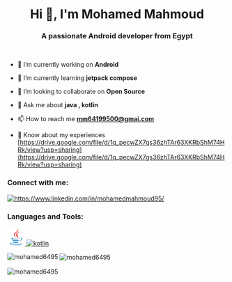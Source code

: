 <h1 align="center">Hi 👋, I'm Mohamed Mahmoud</h1>
<h3 align="center">A passionate Android developer from Egypt</h3>


<p align="left"> <a href="https://twitter.com/" target="blank"><img src="https://img.shields.io/twitter/follow/?logo=twitter&style=for-the-badge" alt="" /></a> </p>

- 🔭 I’m currently working on **Android**

- 🌱 I’m currently learning **jetpack compose**

- 👯 I’m looking to collaborate on **Open Source**

- 💬 Ask me about **java , kotlin**

- 📫 How to reach me **mm64199500@gmai.com**

- 📄 Know about my experiences [https://drive.google.com/file/d/1q_pecwZX7gs36zhTAr63XKRbShM74HRk/view?usp=sharing](https://drive.google.com/file/d/1q_pecwZX7gs36zhTAr63XKRbShM74HRk/view?usp=sharing)

<h3 align="left">Connect with me:</h3>
<p align="left">
<a href="https://linkedin.com/in/https://www.linkedin.com/in/mohamedmahmoud95/" target="blank"><img align="center" src="https://raw.githubusercontent.com/rahuldkjain/github-profile-readme-generator/master/src/images/icons/Social/linked-in-alt.svg" alt="https://www.linkedin.com/in/mohamedmahmoud95/" height="30" width="40" /></a>
</p>

<h3 align="left">Languages and Tools:</h3>
<p align="left"> <a href="https://www.java.com" target="_blank" rel="noreferrer"> <img src="https://raw.githubusercontent.com/devicons/devicon/master/icons/java/java-original.svg" alt="java" width="40" height="40"/> </a> <a href="https://kotlinlang.org" target="_blank" rel="noreferrer"> <img src="https://www.vectorlogo.zone/logos/kotlinlang/kotlinlang-icon.svg" alt="kotlin" width="40" height="40"/> </a> </p>

<p><img align="left" src="https://github-readme-stats.vercel.app/api/top-langs?username=mohamed6495&show_icons=true&locale=en&layout=compact" alt="mohamed6495" /></p>

<p>&nbsp;<img align="center" src="https://github-readme-stats.vercel.app/api?username=mohamed6495&show_icons=true&locale=en" alt="mohamed6495" /></p>

<p><img align="center" src="https://github-readme-streak-stats.herokuapp.com/?user=mohamed6495&" alt="mohamed6495" /></p>

